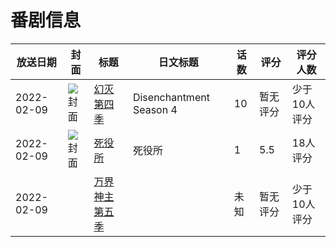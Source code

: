 # 番剧信息

|放送日期|封面|标题|日文标题|话数|评分|评分人数|
|---|---|---|---|---|---|---|
|2022-02-09|![封面](https://lain.bgm.tv/pic/cover/c/ba/3a/366215_Jue0b.jpg)|[幻灭 第四季](https://bangumi.tv/subject/366215)|Disenchantment Season 4|10|暂无评分|少于10人评分|
|2022-02-09|![封面](https://lain.bgm.tv/pic/cover/c/ec/dd/368800_eiIiB.jpg)|[死役所](https://bangumi.tv/subject/368800)|死役所|1|5.5|18人评分|
|2022-02-09||[万界神主 第五季](https://bangumi.tv/subject/466770)||未知|暂无评分|少于10人评分|
